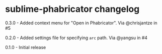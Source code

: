 # sublime-phabricator changelog
0.3.0 - Added context menu for "Open in Phabricator". Via @chrisjantze in #5

0.2.0 - Added settings file for specifying `arc` path. Via @yangsu in #4

0.1.0 - Initial release
